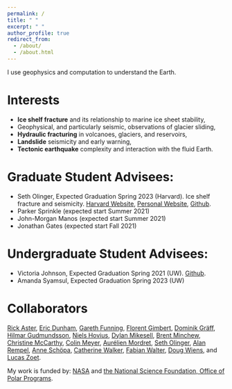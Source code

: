 ```yaml
---
permalink: /
title: " "
excerpt: " "
author_profile: true
redirect_from: 
  - /about/
  - /about.html
---
```



I use geophysics and computation to understand the Earth.  

# Interests

* __Ice shelf fracture__ and its relationship to marine ice sheet stability,
* Geophysical, and particularly seismic, observations of glacier sliding,
* __Hydraulic fracturing__ in volcanoes, glaciers, and reservoirs,
* __Landslide__ seismicity and early warning,
* __Tectonic earthquake__ complexity and interaction with the fluid Earth.



# Graduate Student Advisees:  
- Seth Olinger, Expected Graduation Spring 2023 (Harvard). Ice shelf fracture and seismicity. [Harvard Website](https://eps.harvard.edu/people/seth-olinger), [Personal Website](https://setholinger.github.io/), [Github](http://github.com/setholinger).
- Parker Sprinkle (expected start Summer 2021)
- John-Morgan Manos (expected start Summer 2021)
- Jonathan Gates (expected start Fall 2021)

# Undergraduate Student Advisees: 
- Victoria Johnson, Expected Graduation Spring 2021 (UW). [Github](https://github.com/v-johnson).
- Amanda Syamsul, Expected Graduation Spring 2023 (UW)

# Collaborators 
[Rick Aster](https://sites.warnercnr.colostate.edu/aster/),  [Eric Dunham](https://pangea.stanford.edu/~edunham/),  [Gareth Funning](http://www.garethfunning.com/), [Florent Gimbert](http://pp.ige-grenoble.fr/annuaire/annuaire-osug-ige/gimbertf.htm), [Dominik Gräff](http://www.vaw.ethz.ch/en/people/person-detail.html?persid=235960), [Hilmar Gudmundsson](https://www.northumbria.ac.uk/about-us/our-staff/g/g-hilmar-gudmundsson/),  [Niels Hovius](https://www.gfz-potsdam.de/en/staff/niels-hovius/), [Dylan Mikesell](https://earth.boisestate.edu/people/dylanmikesell/), [Brent Minchew](https://eapsweb.mit.edu/people/minchew), [Christine McCarthy](https://www.ldeo.columbia.edu/user/mccarthy), [Colin Meyer](https://engineering.dartmouth.edu/people/faculty/colin-meyer), [Aurélien Mordret](https://sites.google.com/site/aurelienmordretswebpage/home?authuser=0), [Seth Olinger](https://eps.harvard.edu/people/seth-olinger), [Alan Rempel](https://pages.uoregon.edu/rempel/),  [Anne Schöpa](https://www.gfz-potsdam.de/en/staff/anne-schoepa/sec51/), [Catherine Walker](https://www.whoi.edu/profile/cwalker/), [Fabian Walter](http://www.vaw.ethz.ch/en/people/person-detail.MTI0OTY2.TGlzdC8xOTYxLDE1MTczNjI1ODA=.html), [Doug Wiens](https://eps.wustl.edu/people/douglas-wiens), and [Lucas Zoet](http://geoscience.wisc.edu/geoscience/people/faculty/lucas-zoet/). 

My work is funded by: [NASA](https://nspires.nasaprs.com/external/solicitations/summary.do?solId=%7bE0000836-B11D-EBF3-80E3-260784082E4B%7d&path=&method=init) and [the National Science Foundation, Office of Polar Programs](https://www.nsf.gov/div/index.jsp?div=OPP).

